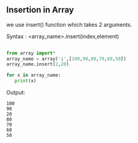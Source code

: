 ## Insertion in Array

we use insert() function which takes 2 arguments.

Syntax : <array_name>.insert(index,element)
  
 ```python
  
from array import*
array_name = array('i',[100,90,80,70,60,50])
array_name.insert(2,20)

for x in array_name:
    print(x)
```
Output:
```
100
90
20
80
70
60
50
  ```
  
  
  
  
 
